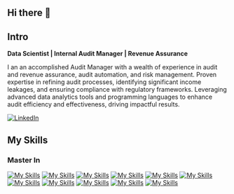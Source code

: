 ## Hi there 👋

## Intro

**Data Scientist | Internal Audit Manager | Revenue Assurance**

I an an accomplished Audit Manager with a wealth of experience in audit and revenue assurance, audit automation, and risk management. Proven expertise in refining audit processes, identifying significant income leakages, and ensuring compliance with regulatory frameworks. Leveraging advanced data analytics tools and programming languages to enhance audit efficiency and effectiveness, driving impactful results.

[![LinkedIn](https://img.shields.io/badge/LinkedIn-%230077B5.svg?logo=linkedin&logoColor=white)](https://www.linkedin.com/in/gilbert-kipkirui-cheruiyot-82387425/) 


## My Skills

### Master In

[![My Skills](https://skillicons.dev/icons?i=ai)](Artifical-Intellignce)
[![My Skills](https://skillicons.dev/icons?i=python)](python)
[![My Skills](https://skillicons.dev/icons?i=scala)](scala)
[![My Skills](https://skillicons.dev/icons?i=github)](github)
[![My Skills](https://skillicons.dev/icons?i=git)](git)
[![My Skills](https://skillicons.dev/icons?i=tensorflow)](Tensorflow)
[![My Skills](https://skillicons.dev/icons?i=mysql)](MySql)
[![My Skills](https://skillicons.dev/icons?i=sklearn)](sklearn)
[![My Skills](https://skillicons.dev/icons?i=sqlite)](sqlite)
[![My Skills](https://skillicons.dev/icons?i=vscode)](vscode)
[![My Skills](https://skillicons.dev/icons?i=anaconda)](anaconda)
